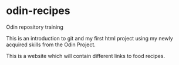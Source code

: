 # odin-recipes
Odin repository training

This is an introduction to git and my first html project using my newly acquired skills from the Odin Project.  

This is a website which will contain different links to food recipes.  
